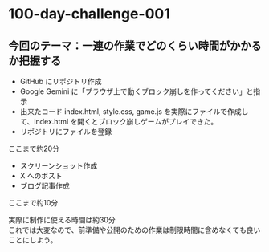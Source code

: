 # 100-day-challenge-001

## 今回のテーマ：一連の作業でどのくらい時間がかかるか把握する

- GitHub にリポジトリ作成
- Google Gemini に「ブラウザ上で動くブロック崩しを作ってください」と指示
- 出来たコード index.html, style.css, game.js を実際にファイルで作成して、index.html を開くとブロック崩しゲームがプレイできた。
- リポジトリにファイルを登録

ここまで約20分  

 - スクリーンショット作成
 - X へのポスト
 - ブログ記事作成

ここまで約10分  

実際に制作に使える時間は約30分  
これでは大変なので、前準備や公開のための作業は制限時間に含めなくても良いことにしよう。

